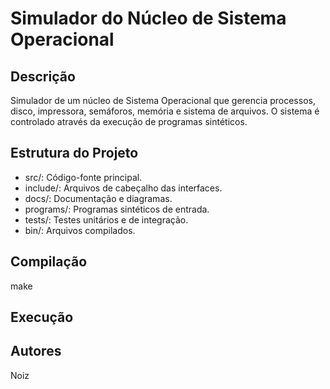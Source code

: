 # Simulador do Núcleo de Sistema Operacional
## Descrição
Simulador de um núcleo de Sistema Operacional que gerencia processos, disco, impressora, semáforos,
memória e sistema de arquivos. O sistema é controlado através da execução de programas sintéticos.
## Estrutura do Projeto
- src/: Código-fonte principal.
- include/: Arquivos de cabeçalho das interfaces.
- docs/: Documentação e diagramas.
- programs/: Programas sintéticos de entrada.
- tests/: Testes unitários e de integração.
- bin/: Arquivos compilados.
## Compilação
make
## Execução

## Autores
Noiz